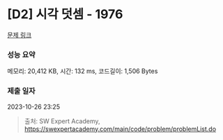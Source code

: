 # [D2] 시각 덧셈 - 1976 

[문제 링크](https://swexpertacademy.com/main/code/problem/problemDetail.do?contestProbId=AV5PttaaAZIDFAUq) 

### 성능 요약

메모리: 20,412 KB, 시간: 132 ms, 코드길이: 1,506 Bytes

### 제출 일자

2023-10-26 23:25



> 출처: SW Expert Academy, https://swexpertacademy.com/main/code/problem/problemList.do